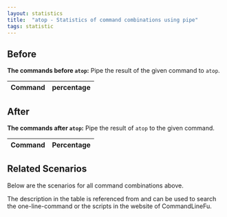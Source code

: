 ```yaml
---
layout: statistics
title:  "atop - Statistics of command combinations using pipe"
tags: statistic
---
```


## Before

__The commands before `atop`:__ Pipe the result of the given command to `atop`.

| Command | percentage |
|--------|--------|



## After

__The commands after `atop`:__ Pipe the result of `atop` to the given command.

| Command | Percentage | 
|-------|--------|



## Related Scenarios

Below are the scenarios for all command combinations above.

The description in the table is referenced from and can be used to search the one-line-command or the scripts in the website of CommandLineFu.




